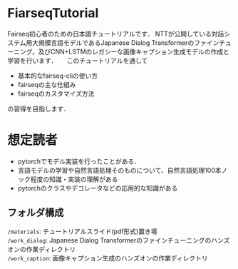 # FiarseqTutorial
Fairseq初心者のための日本語チュートリアルです．
NTTが公開している対話システム用大規模言語モデルであるJapanese Dialog Transformerのファインチューニング，及びCNN+LSTMのレガシーな画像キャプション生成モデルの作成と学習を行います．  　
このチュートリアルを通して  
- 基本的なfairseq-cliの使い方  
- fairseqの主な仕組み  
- fairseqのカスタマイズ方法  

の習得を目指します．  

# 想定読者  
- pytorchでモデル実装を行ったことがある．  
- 言語モデルの学習や自然言語処理そのものについて、自然言語処理100本ノック程度の知識・実装の理解がある  
- pytorchのクラスやデコレータなどの応用的な知識がある   

## フォルダ構成  
`/materials`: チュートリアルスライド(pdf形式)置き場  
`/work_dialog`: Japanese Dialog Transformerのファインチューニングのハンズオンの作業ディレクトリ  
`/work_caption`: 画像キャプション生成のハンズオンの作業ディレクトリ  
